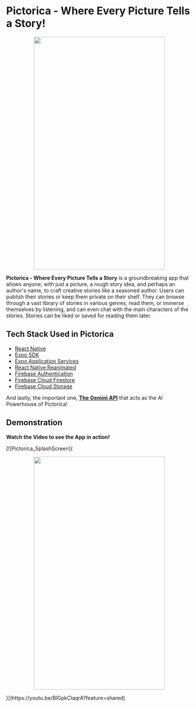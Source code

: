 # Pictorica - Where Every Picture Tells a Story!

<p align="center">
  <img src="https://github.com/user-attachments/assets/5875cf4d-d407-4fef-b3b2-01aaf63e32cf"  width="354" height="629">
</p>

**Pictorica - Where Every Picture Tells a Story** is a groundbreaking app that allows anyone, with just a picture, a rough story idea, and perhaps an author's name, to craft creative stories like a seasoned author. Users can publish their stories or keep them private on their shelf. They can browse through a vast library of stories in various genres, read them, or immerse themselves by listening, and can even chat with the main characters of the stories. Stories can be liked or saved for reading them later. 

## Tech Stack Used in Pictorica

- [React Native](https://reactnative.dev)
- [Expo SDK](https://docs.expo.dev/versions/latest/)
- [Expo Application Services](https://expo.dev/eas)
- [React Native Reanimated](https://docs.swmansion.com/react-native-reanimated/)
- [Firebase Authentication](https://firebase.google.com/docs/auth)
- [Firebase Cloud Firestore](https://firebase.google.com/docs/firestore)
- [Firebase Cloud Storage](https://firebase.google.com/docs/storage)

And lastly, the important one, [**The Gemini API**](https://ai.google.dev/gemini-api) that acts as the AI Powerhouse of Pictorica!

## Demonstration
**Watch the Video to see the App in action!**

[![Pictorica_SplashScreen](<p align="center">
  <img src="https://github.com/user-attachments/assets/debf329b-e421-4164-a29b-0ed536ccd70d"  width="354" height="629">
</p>)](https://youtu.be/BlGpkClaqrA?feature=shared)




